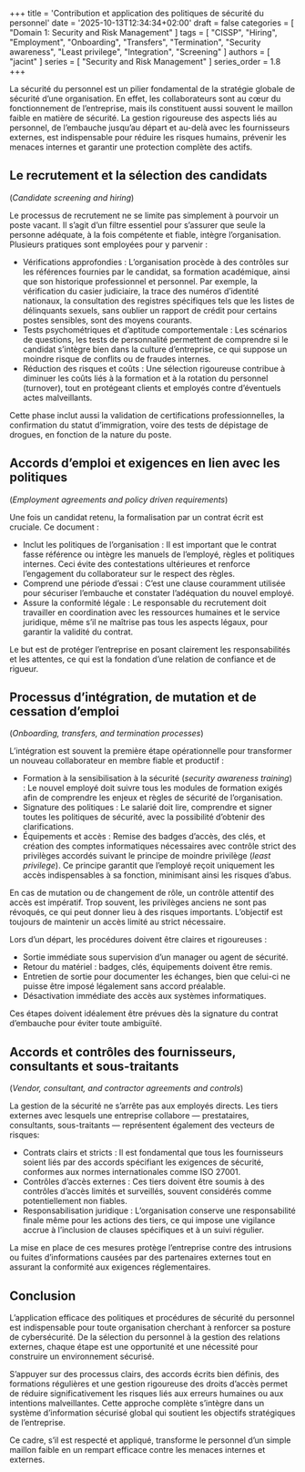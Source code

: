 +++
title = 'Contribution et application des politiques de sécurité du personnel'
date = '2025-10-13T12:34:34+02:00'
draft = false
categories = [ "Domain 1: Security and Risk Management" ]
tags = [ "CISSP", "Hiring", "Employment", "Onboarding", "Transfers", "Termination", "Security awareness", "Least privilege", "Integration", "Screening" ]
authors = [ "jacint" ]
series = [ "Security and Risk Management" ]
series_order = 1.8
+++

La sécurité du personnel est un pilier fondamental de la stratégie globale de sécurité d’une organisation. En effet, les collaborateurs sont au cœur du fonctionnement de l’entreprise, mais ils constituent aussi souvent le maillon faible en matière de sécurité. La gestion rigoureuse des aspects liés au personnel, de l’embauche jusqu’au départ et au-delà avec les fournisseurs externes, est indispensable pour réduire les risques humains, prévenir les menaces internes et garantir une protection complète des actifs.

## Le recrutement et la sélection des candidats
(*Candidate screening and hiring*)

Le processus de recrutement ne se limite pas simplement à pourvoir un poste vacant. Il s’agit d’un filtre essentiel pour s’assurer que seule la personne adéquate, à la fois compétente et fiable, intègre l’organisation. Plusieurs pratiques sont employées pour y parvenir :

- Vérifications approfondies : L’organisation procède à des contrôles sur les références fournies par le candidat, sa formation académique, ainsi que son historique professionnel et personnel. Par exemple, la vérification du casier judiciaire, la trace des numéros d’identité nationaux, la consultation des registres spécifiques tels que les listes de délinquants sexuels, sans oublier un rapport de crédit pour certains postes sensibles, sont des moyens courants.
- Tests psychométriques et d’aptitude comportementale : Les scénarios de questions, les tests de personnalité permettent de comprendre si le candidat s’intègre bien dans la culture d’entreprise, ce qui suppose un moindre risque de conflits ou de fraudes internes.
- Réduction des risques et coûts : Une sélection rigoureuse contribue à diminuer les coûts liés à la formation et à la rotation du personnel (turnover), tout en protégeant clients et employés contre d’éventuels actes malveillants.

Cette phase inclut aussi la validation de certifications professionnelles, la confirmation du statut d’immigration, voire des tests de dépistage de drogues, en fonction de la nature du poste.

## Accords d’emploi et exigences en lien avec les politiques
(*Employment agreements and policy driven requirements*)

Une fois un candidat retenu, la formalisation par un contrat écrit est cruciale. Ce document :

- Inclut les politiques de l’organisation : Il est important que le contrat fasse référence ou intègre les manuels de l’employé, règles et politiques internes. Ceci évite des contestations ultérieures et renforce l’engagement du collaborateur sur le respect des règles.
- Comprend une période d’essai : C’est une clause couramment utilisée pour sécuriser l’embauche et constater l’adéquation du nouvel employé.
- Assure la conformité légale : Le responsable du recrutement doit travailler en coordination avec les ressources humaines et le service juridique, même s’il ne maîtrise pas tous les aspects légaux, pour garantir la validité du contrat.

Le but est de protéger l’entreprise en posant clairement les responsabilités et les attentes, ce qui est la fondation d’une relation de confiance et de rigueur.

## Processus d’intégration, de mutation et de cessation d’emploi
(*Onboarding, transfers, and termination processes*)

L’intégration est souvent la première étape opérationnelle pour transformer un nouveau collaborateur en membre fiable et productif :

- Formation à la sensibilisation à la sécurité (*security awareness training*) : Le nouvel employé doit suivre tous les modules de formation exigés afin de comprendre les enjeux et règles de sécurité de l’organisation.
- Signature des politiques : Le salarié doit lire, comprendre et signer toutes les politiques de sécurité, avec la possibilité d’obtenir des clarifications.
- Équipements et accès : Remise des badges d’accès, des clés, et création des comptes informatiques nécessaires avec contrôle strict des privilèges accordés suivant le principe de moindre privilège (*least privilege*). Ce principe garantit que l’employé reçoit uniquement les accès indispensables à sa fonction, minimisant ainsi les risques d’abus.

En cas de mutation ou de changement de rôle, un contrôle attentif des accès est impératif. Trop souvent, les privilèges anciens ne sont pas révoqués, ce qui peut donner lieu à des risques importants. L’objectif est toujours de maintenir un accès limité au strict nécessaire.

Lors d’un départ, les procédures doivent être claires et rigoureuses :

- Sortie immédiate sous supervision d’un manager ou agent de sécurité.
- Retour du matériel : badges, clés, équipements doivent être remis.
- Entretien de sortie pour documenter les échanges, bien que celui-ci ne puisse être imposé légalement sans accord préalable.
- Désactivation immédiate des accès aux systèmes informatiques.

Ces étapes doivent idéalement être prévues dès la signature du contrat d’embauche pour éviter toute ambiguïté.

## Accords et contrôles des fournisseurs, consultants et sous-traitants
(*Vendor, consultant, and contractor agreements and controls*)

La gestion de la sécurité ne s’arrête pas aux employés directs. Les tiers externes avec lesquels une entreprise collabore — prestataires, consultants, sous-traitants — représentent également des vecteurs de risques:

- Contrats clairs et stricts : Il est fondamental que tous les fournisseurs soient liés par des accords spécifiant les exigences de sécurité, conformes aux normes internationales comme ISO 27001.
- Contrôles d’accès externes : Ces tiers doivent être soumis à des contrôles d’accès limités et surveillés, souvent considérés comme potentiellement non fiables.
- Responsabilisation juridique : L’organisation conserve une responsabilité finale même pour les actions des tiers, ce qui impose une vigilance accrue à l’inclusion de clauses spécifiques et à un suivi régulier.

La mise en place de ces mesures protège l’entreprise contre des intrusions ou fuites d’informations causées par des partenaires externes tout en assurant la conformité aux exigences réglementaires.

## Conclusion

L’application efficace des politiques et procédures de sécurité du personnel est indispensable pour toute organisation cherchant à renforcer sa posture de cybersécurité. De la sélection du personnel à la gestion des relations externes, chaque étape est une opportunité et une nécessité pour construire un environnement sécurisé.

S’appuyer sur des processus clairs, des accords écrits bien définis, des formations régulières et une gestion rigoureuse des droits d’accès permet de réduire significativement les risques liés aux erreurs humaines ou aux intentions malveillantes. Cette approche complète s’intègre dans un système d’information sécurisé global qui soutient les objectifs stratégiques de l’entreprise.

Ce cadre, s’il est respecté et appliqué, transforme le personnel d’un simple maillon faible en un rempart efficace contre les menaces internes et externes.
